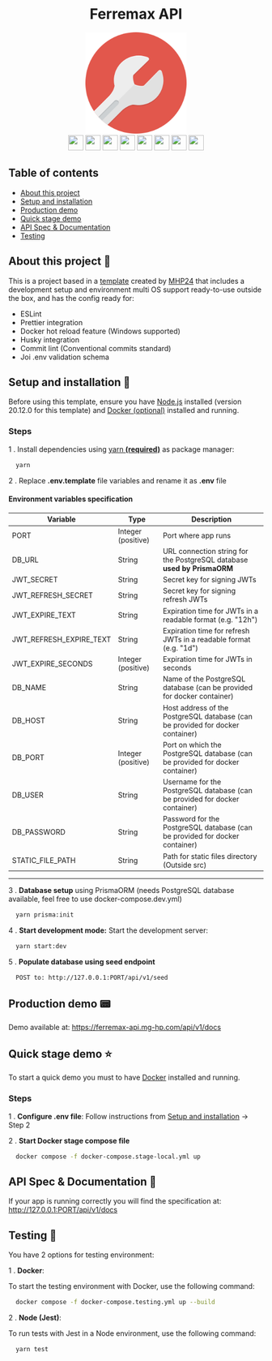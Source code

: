 <h1 align="center">Ferremax API</h1>

<div align="center">
  <a href="https://ferremax-api.mg-hp.com/api/v1/docs" target="_blank">
    <img src="ferremax-api.jpg" width="200" alt="Ferremax logo" />
  </a>

  <div align="center">
    <img src="https://github.com/marwin1991/profile-technology-icons/assets/136815194/519bfaf3-c242-431e-a269-876979f05574" width="30" height="30"/>
    <img src="https://user-images.githubusercontent.com/25181517/183890598-19a0ac2d-e88a-4005-a8df-1ee36782fde1.png" width="30" height="30"/>
    <img src="https://user-images.githubusercontent.com/25181517/117208740-bfb78400-adf5-11eb-97bb-09072b6bedfc.png" width="30" height="30"/>
    <img src="https://user-images.githubusercontent.com/25181517/117207330-263ba280-adf4-11eb-9b97-0ac5b40bc3be.png" width="30" height="30"/>
    <img src="https://user-images.githubusercontent.com/25181517/187955005-f4ca6f1a-e727-497b-b81b-93fb9726268e.png" width="30" height="30"/>
    <img src="https://user-images.githubusercontent.com/25181517/186711335-a3729606-5a78-4496-9a36-06efcc74f800.png" width="30" height="30"/>
    <img src="https://user-images.githubusercontent.com/25181517/183049794-a3dfaddd-22ee-4ffe-b0b4-549ccd4879f9.png" width="30" height="30"/>
    <img src="https://user-images.githubusercontent.com/25181517/187955008-981340e6-b4cc-441b-80cf-7a5e94d29e7e.png" width="30" height="30"/>
  </div>
</div>

## Table of contents
- [About this project](#about-this-project)
- [Setup and installation](#setup-and-installation)
- [Production demo](#production-demo)
- [Quick stage demo](#quick-stage-demo)
- [API Spec & Documentation](#api-spec-documentation)
- [Testing](#testing)


## <a id="about-this-project"></a>About this project 📕
This is a project based in a [template](https://github.com/MHP24/nestjs-template) created by [MHP24](https://github.com/MHP24) that includes a development setup and environment multi OS support ready-to-use outside the box, and has the config ready for:

<ul>
  <li>ESLint</li>
  <li>Prettier integration</li>
  <li>Docker hot reload feature (Windows supported)</li>
  <li>Husky integration</li>
  <li>Commit lint (Conventional commits standard)</li>
  <li>Joi .env validation schema</li>
</ul>

## <a id="setup-and-installation"></a>Setup and installation 🚀 

Before using this template, ensure you have [Node.js](https://nodejs.org/en) installed (version 20.12.0 for this template) and [Docker (optional)](https://www.docker.com/) installed and running.

### Steps

 1 . Install dependencies using [yarn __(required)__](https://yarnpkg.com/) as package manager:
```bash
  yarn
```

 2 . Replace __.env.template__ file variables and rename it as __.env__ file

#### __Environment variables specification__ &nbsp;

|__Variable__|__Type__|__Description__|
|---|---|---|
PORT | Integer (positive) | Port where app runs |
DB_URL | String | URL connection string for the PostgreSQL database __used by PrismaORM__ |
JWT_SECRET | String | Secret key for signing JWTs |
JWT_REFRESH_SECRET | String | Secret key for signing refresh JWTs |
JWT_EXPIRE_TEXT | String | Expiration time for JWTs in a readable format (e.g. "12h") |
JWT_REFRESH_EXPIRE_TEXT | String | Expiration time for refresh JWTs in a readable format (e.g. "1d")
JWT_EXPIRE_SECONDS | Integer (positive) | Expiration time for JWTs in seconds |
DB_NAME | String | Name of the PostgreSQL database (can be provided for docker container) |
DB_HOST | String | Host address of the PostgreSQL database (can be provided for docker container) |
DB_PORT | Integer (positive) | Port on which the PostgreSQL database (can be provided for docker container) |
DB_USER | String | Username for the PostgreSQL database (can be provided for docker container) |
DB_PASSWORD | String | Password for the PostgreSQL database (can be provided for docker container) |
STATIC_FILE_PATH | String | Path for static files directory (Outside src) |

<hr>
 

3 . __Database setup__ using PrismaORM (needs PostgreSQL database available, feel free to use docker-compose.dev.yml)
```bash
  yarn prisma:init
```

 4 . __Start development mode:__ Start the development server:
```bash
  yarn start:dev
```

 5 . __Populate database using seed endpoint__
```bash
  POST to: http://127.0.0.1:PORT/api/v1/seed
```

## <a id="production-demo"></a>Production demo 📟
Demo available at: https://ferremax-api.mg-hp.com/api/v1/docs


## <a id="quick-stage-demo"></a>Quick stage demo ⭐ 

To start a quick demo you must to have [Docker](https://www.docker.com/) installed and running.

### Steps

1 . __Configure .env file__: Follow instructions from [Setup and installation](#setup-and-installation) -> Step 2

2 . __Start Docker stage compose file__
```bash
  docker compose -f docker-compose.stage-local.yml up
```

## <a id="api-spec-documentation"></a>API Spec & Documentation 📗 

If your app is running correctly you will find the specification at: http://127.0.0.1:PORT/api/v1/docs

## <a id="testing"></a>Testing 🧪
You have 2 options for testing environment:

1 . __Docker__:

  To start the testing environment with Docker, use the following command:
```bash
  docker compose -f docker-compose.testing.yml up --build
```

2 . __Node (Jest)__:

  To run tests with Jest in a Node environment, use the following command:
```bash
  yarn test
```